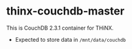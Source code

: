 # thinx-couchdb-master

This is CouchDB 2.3.1 container for THiNX.

* Expected to store data in `/mnt/data/couchdb`
